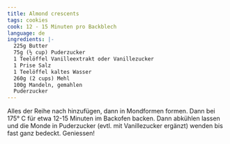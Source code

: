 ```yaml
---
title: Almond crescents
tags: cookies
cook: 12 - 15 Minuten pro Backblech
language: de
ingredients: |-
  225g Butter
  75g (½ cup) Puderzucker
  1 Teelöffel Vanilleextrakt oder Vanillezucker
  1 Prise Salz
  1 Teelöffel kaltes Wasser
  260g (2 cups) Mehl
  100g Mandeln, gemahlen
  Puderzucker
---
```


Alles der Reihe nach hinzufügen, dann in Mondformen formen. Dann bei 175° C für etwa 12-15 Minuten im Backofen backen. Dann abkühlen lassen und die Monde in Puderzucker (evtl. mit Vanillezucker ergänzt) wenden bis fast ganz bedeckt. Geniessen!

